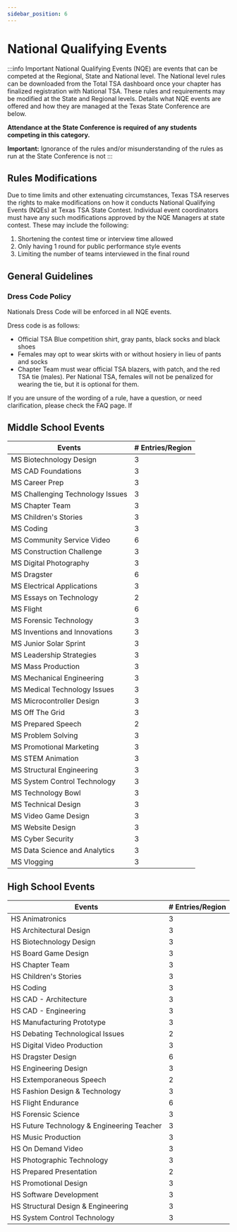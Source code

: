 ```yaml
---
sidebar_position: 6
---
```


# National Qualifying Events

:::info Important
National Qualifying Events (NQE) are events that can be competed at the Regional, State and National level. The National level rules can be downloaded from the Total TSA dashboard once your chapter has finalized registration with National TSA. These rules and requirements may be modified at the State and Regional
levels. Details what NQE events are offered and how they are managed at the Texas State Conference are below.

**Attendance at the State Conference is required of any students competing in this category.**

**Important:** Ignorance of the rules and/or misunderstanding of the rules as run at the State Conference is not
:::

## Rules Modifications

Due to time limits and other extenuating circumstances, Texas TSA reserves the rights to make modifications on how it conducts National Qualifying Events (NQEs) at Texas TSA State Contest. Individual event coordinators must have any such modifications approved by the NQE Managers at state contest. These may include the following:

1. Shortening the contest time or interview time allowed
2. Only having 1 round for public performance style events
3. Limiting the number of teams interviewed in the final round

## General Guidelines

### Dress Code Policy

Nationals Dress Code will be enforced in all NQE events.

Dress code is as follows:

- Official TSA Blue competition shirt, gray pants, black socks and black shoes
- Females may opt to wear skirts with or without hosiery in lieu of pants and socks
- Chapter Team must wear official TSA blazers, with patch, and the red TSA tie (males). Per National TSA, females will not be penalized for wearing the tie, but it is optional for them.

If you are unsure of the wording of a rule, have a question, or need clarification, please check the FAQ page. If

## Middle School Events

| Events                           | # Entries/Region |
| -------------------------------- | ---------------- |
| MS Biotechnology Design          | 3                |
| MS CAD Foundations               | 3                |
| MS Career Prep                   | 3                |
| MS Challenging Technology Issues | 3                |
| MS Chapter Team                  | 3                |
| MS Children's Stories            | 3                |
| MS Coding                        | 3                |
| MS Community Service Video       | 6                |
| MS Construction Challenge        | 3                |
| MS Digital Photography           | 3                |
| MS Dragster                      | 6                |
| MS Electrical Applications       | 3                |
| MS Essays on Technology          | 2                |
| MS Flight                        | 6                |
| MS Forensic Technology           | 3                |
| MS Inventions and Innovations    | 3                |
| MS Junior Solar Sprint           | 3                |
| MS Leadership Strategies         | 3                |
| MS Mass Production               | 3                |
| MS Mechanical Engineering        | 3                |
| MS Medical Technology Issues     | 3                |
| MS Microcontroller Design        | 3                |
| MS Off The Grid                  | 3                |
| MS Prepared Speech               | 2                |
| MS Problem Solving               | 3                |
| MS Promotional Marketing         | 3                |
| MS STEM Animation                | 3                |
| MS Structural Engineering        | 3                |
| MS System Control Technology     | 3                |
| MS Technology Bowl               | 3                |
| MS Technical Design              | 3                |
| MS Video Game Design             | 3                |
| MS Website Design                | 3                |
| MS Cyber Security                | 3                |
| MS Data Science and Analytics    | 3                |
| MS Vlogging                      | 3                |

## High School Events

| Events                                     | # Entries/Region |
| ------------------------------------------ | ---------------- |
| HS Animatronics                            | 3                |
| HS Architectural Design                    | 3                |
| HS Biotechnology Design                    | 3                |
| HS Board Game Design                       | 3                |
| HS Chapter Team                            | 3                |
| HS Children's Stories                      | 3                |
| HS Coding                                  | 3                |
| HS CAD - Architecture                      | 3                |
| HS CAD - Engineering                       | 3                |
| HS Manufacturing Prototype                 | 3                |
| HS Debating Technological Issues           | 2                |
| HS Digital Video Production                | 3                |
| HS Dragster Design                         | 6                |
| HS Engineering Design                      | 3                |
| HS Extemporaneous Speech                   | 2                |
| HS Fashion Design & Technology             | 3                |
| HS Flight Endurance                        | 6                |
| HS Forensic Science                        | 3                |
| HS Future Technology & Engineering Teacher | 3                |
| HS Music Production                        | 3                |
| HS On Demand Video                         | 3                |
| HS Photographic Technology                 | 3                |
| HS Prepared Presentation                   | 2                |
| HS Promotional Design                      | 3                |
| HS Software Development                    | 3                |
| HS Structural Design & Engineering         | 3                |
| HS System Control Technology               | 3                |

